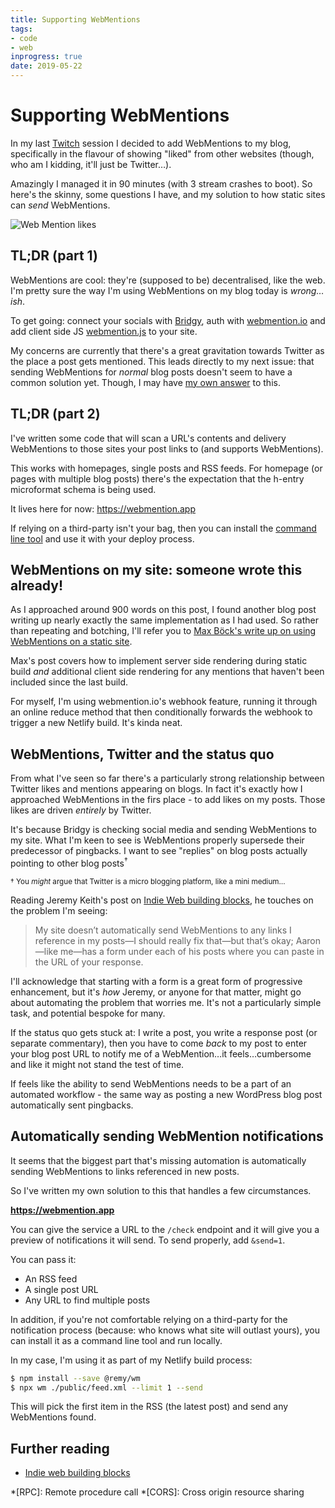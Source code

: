 ```yaml
---
title: Supporting WebMentions
tags:
- code
- web
inprogress: true
date: 2019-05-22
---
```


# Supporting WebMentions

In my last [Twitch](https://www.twitch.tv/remysharp) session I decided to add WebMentions to my blog, specifically in the flavour of showing "liked" from other websites (though, who am I kidding, it'll just be Twitter…).

Amazingly I managed it in 90 minutes (with 3 stream crashes to boot). So here's the skinny, some questions I have, and my solution to how static sites can _send_ WebMentions.

![Web Mention likes](/images/web-mentions-likes.png)

<!--more-->

## TL;DR (part 1)

WebMentions are cool: they're (supposed to be) decentralised, like the web. I'm pretty sure the way I'm using WebMentions on my blog today is _wrong…ish_.

To get going: connect your socials with [Bridgy](https://brid.gy/), auth with [webmention.io](https://webmention.io) and add client side JS [webmention.js](https://github.com/resonance-cascade/webmention.js) to your site.

My concerns are currently that there's a great gravitation towards Twitter as the place a post gets mentioned. This leads directly to my next issue: that sending WebMentions for _normal_ blog posts doesn't seem to have a common solution yet. Though, I may have [my own answer](#) to this.

## TL;DR (part 2)

I've written some code that will scan a URL's contents and delivery WebMentions to those sites your post links to (and supports WebMentions).

This works with homepages, single posts and RSS feeds. For homepage (or pages with multiple blog posts) there's the expectation that the h-entry microformat schema is being used.

It lives here for now: https://webmention.app

If relying on a third-party isn't your bag, then you can install the [command line tool](https://github.com/remy/wm) and use it with your deploy process.

## WebMentions on my site: someone wrote this already!

As I approached around 900 words on this post, I found another blog post writing up nearly exactly the same implementation as I had used. So rather than repeating and botching, I'll refer you to [Max Böck's write up on using WebMentions on a static site](https://mxb.dev/blog/using-WebMentions-on-static-sites/).

Max's post covers how to implement server side rendering during static build _and_ additional client side rendering for any mentions that haven't been included since the last build.

For myself, I'm using webmention.io's webhook feature, running it through an online reduce method that then conditionally forwards the webhook to trigger a new Netlify build. It's kinda neat.

## WebMentions, Twitter and the status quo

From what I've seen so far there's a particularly strong relationship between Twitter likes and mentions appearing on blogs. In fact it's exactly how I approached WebMentions in the firs place - to add likes on my posts. Those likes are driven _entirely_ by Twitter.

It's because Bridgy is checking social media and sending WebMentions to my site. What I'm keen to see is WebMentions properly supersede their predecessor of pingbacks. I want to see "replies" on blog posts actually pointing to other blog posts<sup>&dagger;</sup>

<small>&dagger; You _might_ argue that Twitter is a micro blogging platform, like a mini medium…</small>

Reading Jeremy Keith's post on [Indie Web building blocks](https://adactio.com/journal/7698), he touches on the problem I'm seeing:

> My site doesn’t automatically send WebMentions to any links I reference in my posts—I should really fix that—but that’s okay; Aaron—like me—has a form under each of his posts where you can paste in the URL of your response.

I'll acknowledge that starting with a form is a great form of progressive enhancement, but it's _how_ Jeremy, or anyone for that matter, might go about automating the problem that worries me. It's not a particularly simple task, and potential bespoke for many.

If the status quo gets stuck at: I write a post, you write a response post (or separate commentary), then you have to come _back_ to my post to enter your blog post URL to notify me of a WebMention…it feels…cumbersome and like it might not stand the test of time.

If feels like the ability to send WebMentions needs to be a part of an automated workflow - the same way as posting a new WordPress blog post automatically sent pingbacks.

## Automatically sending WebMention notifications

It seems that the biggest part that's missing automation is automatically sending WebMentions to links referenced in new posts.

So I've written my own solution to this that handles a few circumstances.

**https://webmention.app**

You can give the service a URL to the `/check` endpoint and it will give you a preview of notifications it will send. To send properly, add `&send=1`.

You can pass it:

- An RSS feed
- A single post URL
- Any URL to find multiple posts

In addition, if you're not comfortable relying on a third-party for the notification process (because: who knows what site will outlast yours), you can install it as a command line tool and run locally.

In my case, I'm using it as part of my Netlify build process:

```bash
$ npm install --save @remy/wm
$ npx wm ./public/feed.xml --limit 1 --send
```

This will pick the first item in the RSS (the latest post) and send any WebMentions found.

## Further reading

- [Indie web building blocks](https://adactio.com/journal/7698)

*[RPC]: Remote procedure call
*[CORS]: Cross origin resource sharing

